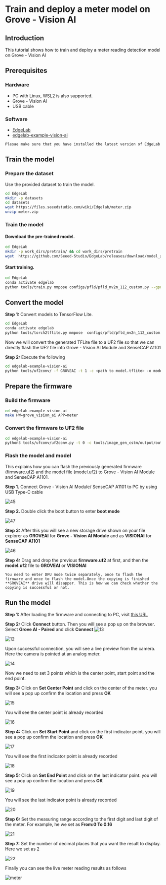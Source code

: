 
# Train and deploy a meter model on Grove - Vision AI

## Introduction

This tutorial shows how to train and deploy a meter reading detection model on Grove - Vision AI

## Prerequisites

### Hardware
- PC with Linux, WSL2 is also supported.
- Grove - Vision AI
- USB cable

### Software
- [EdgeLab](https://edgelab.readthedocs.io/zh_CN/latest/)
- [edgelab-example-vision-ai](https://github.com/Seeed-Studio/edgelab-example-vision-ai)

```{note}
Plesae make sure that you have installed the latest version of EdgeLab
```
## Train the model

### Prepare the dataset

Use the provided dataset to train the model.

```bash
cd EdgeLab
mkdir -p datasets
cd datasets
wget https://files.seeedstudio.com/wiki/Edgelab/meter.zip
unzip meter.zip
```
### Train the model

#### Download the pre-trained model.
```bash
cd EdgeLab
mkdir -p work_dirs/pretrain/ && cd work_dirs/pretrain
wget  https://github.com/Seeed-Studio/EdgeLab/releases/download/model_zoo/pfld_mv2n_112.pth 
```

#### Start training.
```bash
cd EdgeLab
conda activate edgelab
python tools/train.py mmpose configs/pfld/pfld_mv2n_112_custom.py --gpus=1 --cfg-options total_epochs=50 load_from=./work_dirs/pretrain/pfld_mv2n_112.pth 
```

## Convert the model

**Step 1:** Convert models to TensorFlow Lite.

```bash
cd EdgeLab
conda activate edgelab
python tools/torch2tflite.py mmpose  configs/pfld/pfld_mv2n_112_custom.py --weights work_dirs/pfld_mv2n_112_custom/exp1/latest.pth --tflite_type int8 
```

Now we will convert the generated TFLite file to a UF2 file so that we can directly flash the UF2 file into Grove - Vision AI Module and SenseCAP A1101

**Step 2:** Execute the following

```bash
cd edgelab-example-vision-ai
python tools/uf2conv/ -f GROVEAI -t 1 -c <path to model.tflite> -o model.uf2
```

## Prepare the firmware

### Build the firmware
```bash
cd edgelab-example-vision-ai
make HW=grove_vision_ai APP=meter
```
### Convert the firmware to UF2 file

```bash
cd edgelab-example-vision-ai
python3 tools/ufconv/uf2conv.py -t 0 -c tools/image_gen_cstm/output/output.img -o firmware.uf2
```

### Flash the model and model

This explains how you can flash the previously generated firmware (firmware.uf2) and the model file (model.uf2) to Grove - Vision AI Module and SenseCAP A1101.

**Step 1.** Connect Grove - Vision AI Module/ SenseCAP A1101 to PC by using USB Type-C cable 

![45](../_static/vision_ai/images/45.png)

**Step 2.** Double click the boot button to enter **boot mode**

![47](../_static/vision_ai/images/47.png)

**Step 3:** After this you will see a new storage drive shown on your file explorer as **GROVEAI** for **Grove - Vision AI Module** and as **VISIONAI** for **SenseCAP A1101**

![46](../_static/vision_ai/images/46.png)

**Step 4:** Drag and drop the previous **firmware.uf2** at first, and then the **model.uf2** file to **GROVEAI** or **VISIONAI** 

```note
You need to enter DFU mode twice separately, once to flash the firmware and once to flash the model.Once the copying is finished **GROVEAI** drive will disapper. This is how we can check whether the copying is successful or not.
```

## Run the model 

**Step 1:** After loading the firmware and connecting to PC, visit [this URL](https://files.seeedstudio.com/grove_ai_vision/index.html)
        
**Step 2:** Click **Connect** button. Then you will see a pop up on the browser. Select **Grove AI - Paired** and click **Connect**
![13](../_static/vision_ai/images/13.jpg)
        
![12](../_static/vision_ai/images/12.png)
        
Upon successful connection, you will see a live preview from the camera. Here the camera is pointed at an analog meter.

![14](../_static/vision_ai/images/14.png)
        
Now we need to set 3 points which is the center point, start point and the end point. 
        
**Step 3:** Click on **Set Center Point** and click on the center of the meter. you will see a pop up confirm the location and press **OK**
    
![15](../_static/vision_ai/images/15.png) 

You will see the center point is already recorded

![16](../_static/vision_ai/images/16.png)
        
**Step 4:** Click on **Set Start Point** and click on the first indicator point. you will see a pop up confirm the location and press **OK**
        
![17](../_static/vision_ai/images/17.png)
        
You will see the first indicator point is already recorded
        
![18](../_static/vision_ai/images/18.png)
        
**Step 5:** Click on **Set End Point** and click on the last indicator point. you will see a pop up confirm the location and press **OK**

![19](../_static/vision_ai/images/19.png)
        
You will see the last indicator point is already recorded
        
![20](../_static/vision_ai/images/20.png)
        
**Step 6:** Set the measuring range according to the first digit and last digit of the meter. For example, he we set as **From:0 To 0.16**
        
![21](../_static/vision_ai/images/21.png)
        
**Step 7:** Set the number of decimal places that you want the result to display. Here we set as 2
        
![22](../_static/vision_ai/images/22.png)
        
Finally you can see the live meter reading results as follows

![meter](../_static/vision_ai/images/meter.gif)